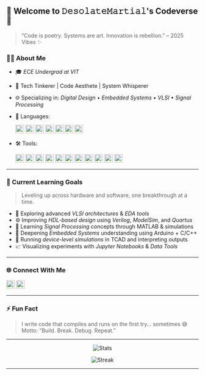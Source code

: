## 🚀 Welcome to 𝙳𝚎𝚜𝚘𝚕𝚊𝚝𝚎𝙼𝚊𝚛𝚝𝚒𝚊𝚕's Codeverse 🌌

> “Code is poetry. Systems are art. Innovation is rebellion.” – 2025 Vibes ✨

### 👨‍💻 About Me
- 🎓 *ECE Undergrad at VIT*
- 🧠 Tech Tinkerer | Code Aesthete | System Whisperer
- 🌐 Specializing in: *Digital Design • Embedded Systems • VLSI • Signal Processing*
- 🧰 Languages:  
  <p align="left">
    <img src="https://img.shields.io/badge/Python-3776AB?style=flat&logo=python&logoColor=white" height="22"/>
    <img src="https://img.shields.io/badge/C++-00599C?style=flat&logo=c%2b%2b&logoColor=white" height="22"/>
    <img src="https://img.shields.io/badge/C-A8B9CC?style=flat&logo=c&logoColor=white" height="22"/>
    <img src="https://img.shields.io/badge/Java-007396?style=flat&logo=java&logoColor=white" height="22"/>
    <img src="https://img.shields.io/badge/JavaScript-F7DF1E?style=flat&logo=javascript&logoColor=black" height="22"/>
    <img src="https://img.shields.io/badge/HTML5-E34F26?style=flat&logo=html5&logoColor=white" height="22"/>
    <img src="https://img.shields.io/badge/Verilog-8B0000?style=flat&logoColor=white" height="22"/>
  </p>

- 🛠 Tools:  
  <p align="left">
    <img src="https://img.shields.io/badge/Docker-2496ED?style=flat&logo=docker&logoColor=white" height="22"/>
    <img src="https://img.shields.io/badge/TCAD-00599C?style=flat&logoColor=white" height="22"/>
    <img src="https://img.shields.io/badge/TensorFlow-FF6F00?style=flat&logo=tensorflow&logoColor=white" height="22"/>
    <img src="https://img.shields.io/badge/VSCode-007ACC?style=flat&logo=visualstudiocode&logoColor=white" height="22"/>
    <img src="https://img.shields.io/badge/Arduino-00979D?style=flat&logo=arduino&logoColor=white" height="22"/>
    <img src="https://img.shields.io/badge/MATLAB-0076A8?style=flat&logo=mathworks&logoColor=white" height="22"/>
    <img src="https://img.shields.io/badge/Intel%20Quartus%20Prime-0071C5?style=flat&logo=intel&logoColor=white" height="22"/>
    <img src="https://img.shields.io/badge/ModelSim-003B6F?style=flat&logoColor=white" height="22"/>
    <img src="https://img.shields.io/badge/Jupyter-F37626?style=flat&logo=jupyter&logoColor=white" height="22"/>
    <img src="https://img.shields.io/badge/MySQL-4479A1?style=flat&logo=mysql&logoColor=white" height="22"/>
    <img src="https://img.shields.io/badge/LTspice-B40000?style=flat&logoColor=white" height="22"/>
  </p>

---

### 🎯 Current Learning Goals
> Leveling up across hardware and software, one breakthrough at a time.

- 🔬 Exploring advanced *VLSI architectures* & *EDA tools*
- ⚙ Improving *HDL-based design* using *Verilog*, *ModelSim*, and *Quartus*
- 🧠 Learning *Signal Processing* concepts through MATLAB & simulations
- 🔌 Deepening *Embedded Systems* understanding using Arduino + C/C++
- 🧪 Running *device-level simulations* in TCAD and interpreting outputs
- 📈 Visualizing experiments with *Jupyter Notebooks* & *Data Tools*

---

### 🌐 Connect With Me
<p align="left">
  <img src="https://img.shields.io/badge/LinkedIn-venkatesan--gk-0077B5?style=flat&logo=linkedin&logoColor=white" height="22"/>
  <img src="https://img.shields.io/badge/Gmail-burytheheavens@gmail.com-D14836?style=flat&logo=gmail&logoColor=white" height="22"/>
</p>

---

### ⚡ Fun Fact
> I write code that compiles and runs on the first try… sometimes 😅  
> Motto: “Build. Break. Debug. Repeat.”

---

<p align="center">
  <img src="https://github-readme-stats.vercel.app/api?username=DesolateMartial&show_icons=true&theme=tokyonight" alt="Stats" />
</p>

<p align="center">
  <img src="https://github-readme-streak-stats.herokuapp.com/?user=DesolateMartial&theme=tokyonight" alt="Streak" />
</p>

---
